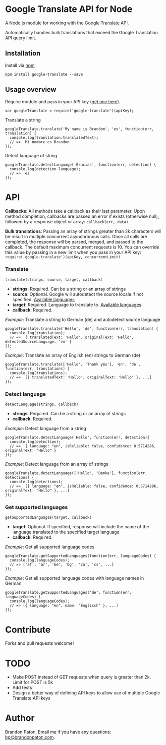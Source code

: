 Google Translate API for Node
=====================

A Node.js module for working with the [Google Translate API](https://developers.google.com/translate/v2/using_rest). 

Automatically handles bulk translations that exceed the Google Translation API query limit.

Installation
----------

Install via [npm](http://npmjs.org/)

    npm install google-translate --save


Usage overview
----------

Require module and pass in your API key ([get one here](https://developers.google.com/translate/v2/pricing)).
  
    var googleTranslate = require('google-translate')(apiKey);
    
Translate a string

    googleTranslate.translate('My name is Brandon', 'es', function(err, translation) {
      console.log(translation.translatedText);
      // =>  Mi nombre es Brandon
    });

Detect language of string

    googleTranslate.detectLanguage('Gracias', function(err, detection) {
      console.log(detection.language);
      // =>  es
    });

# API

**Callbacks**: All methods take a callback as their last parameter. Upon method completion, callbacks are passed an error if exists (otherwise null), followed by a response object or array: `callback(err, data)`.

**Bulk translations**:  Passing an array of strings greater than 2k characters will be result in multiple concurrent asynchronous calls. Once all calls are completed, the response will be parsed, merged, and  passed to the callback. The default maximum concurrent requests is 10. You can override this value by passing in a new limit when you pass in your API key: `require('google-translate')(apiKey, concurrentLimit)`

### Translate

    translate(strings, source, target, callback)
    
* **strings**: Required. Can be a string or an array of strings
* **source**: Optional. Google will autodetect the source locale if not specified. [Available languages](https://developers.google.com/translate/v2/using_rest#target)
* **target**:  Required. Language to translate to. [Available languages](https://developers.google.com/translate/v2/using_rest#target)
* **callback**:  Required.

*Example*: Translate a string to German (de) and autodetect source language

    googleTranslate.translate('Hello', 'de', function(err, translation) {
      console.log(translation);
      // =>  { translatedText: 'Hallo', originalText: 'Hello', detectedSourceLanguage: 'en' }
    });

*Example*: Translate an array of English (en) strings to German (de)

    googleTranslate.translate(['Hello', 'Thank you'], 'en', 'de', function(err, translations) {
      console.log(translations);
      // =>  [{ translatedText: 'Hallo', originalText: 'Hello' }, ...]
    });
  
### Detect language

    detectLanguage(strings, callback)
    
* **strings**: Required. Can be a string or an array of strings
* **callback**:  Required.
 
*Example*: Detect language from a string

    googleTranslate.detectLanguage('Hello', function(err, detection){
      console.log(detection);
      // =>  { language: "en", isReliable: false, confidence: 0.5714286, originalText: "Hello" }
    });

*Example*: Detect language from an array of strings

    googleTranslate.detectLanguage(['Hello', 'Danke'], function(err, detections) {
      console.log(detections);
      // =>  [{ language: "en", isReliable: false, confidence: 0.5714286, originalText: "Hello" }, ...]
    });


### Get supported languages


    getSupportedLanguages(target, callback)
    
* **target**: Optional. If specified, response will include the name of the language translated to the specified target language
* **callback**:  Required.

*Example*: Get all supported language codes

    googleTranslate.getSupportedLanguages(function(err, languageCodes) {
      console.log(languageCodes);
      // => ['af', 'ar', 'be', 'bg', 'ca', 'cs', ...]
    });
    
*Example*: Get all supported language codes with language names in German

    googleTranslate.getSupportedLanguages('de', function(err, languageCodes) {
      console.log(languageCodes);
      // => [{ language: "en", name: "Englisch" }, ...]
    });

  
# Contribute

Forks and pull requests welcome!

# TODO
* Make POST instead of GET requests when query is greater than 2k. Limit for POST is 5k
* Add tests
* Design a better way of defining API keys to allow use of multiple Google Translate API keys

# Author

Brandon Paton. Email me if you have any questions: [bp@brandonpaton.com](mailto:bp@brandonpaton.com).
